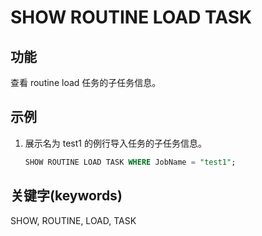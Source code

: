 # SHOW ROUTINE LOAD TASK

## 功能

查看 routine load 任务的子任务信息。

## 示例

1. 展示名为 test1 的例行导入任务的子任务信息。

    ```sql
    SHOW ROUTINE LOAD TASK WHERE JobName = "test1";
    ```

## 关键字(keywords)

SHOW, ROUTINE, LOAD, TASK
